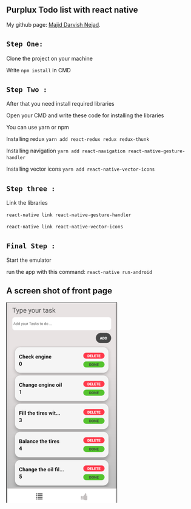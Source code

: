 ## Purplux Todo list with react native

My github page: [Majid Darvish Nejad](https://github.com/majidux).

## `Step One:`
 Clone the project on your machine
 
Write `npm install` in CMD

## `Step Two : `

After that you need install required libraries

Open your CMD and write these code for installing the libraries

You can use yarn or npm 

Installing redux
`yarn add react-redux redux redux-thunk`

Installing navigation
`yarn add react-navigation react-native-gesture-handler`

Installing vector icons
`yarn add react-native-vector-icons`

## `Step three :`

Link the libraries 

`react-native link react-native-gesture-handler`

`react-native link react-native-vector-icons`

## `Final Step :`
Start the emulator
 
 run the app with this command: `react-native run-android` 
 
## A screen shot of front page

![alt text](./src/Assets/image/screenshot.png)
